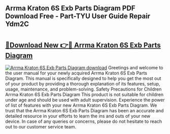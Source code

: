 ## Arrma Kraton 6S Exb Parts Diagram PDF Download Free - Part-TYU User Guide Repair Ydm2C

# <h2><a href="http://dfhbuz.blite.top/?on=Arrma+Kraton+6S+Exb+Parts+Diagram">🔗Download New 👉🔴 Arrma Kraton 6S Exb Parts Diagram</a></h2>

[![Arrma Kraton 6S Exb Parts Diagram download](https://i.imgur.com/lujVjoI.png)](http://dfhbuz.blite.top/?on=Arrma+Kraton+6S+Exb+Parts+Diagram)
Greetings and welcome to the user manual for your newly acquired Arrma Kraton 6S Exb Parts Diagram. This manual is specifically designed to help you get the most out of your product by providing a thorough explanation of its features, setup, usage, maintenance, and problem-solving. Safety Precautions for Children Arrma Kraton 6S Exb Parts Diagram This product is not suitable for children under age and should be used with adult supervision. Experience the power of list of features with your new Arrma Kraton 6S Exb Parts Diagram. We trust that the Arrma Kraton 6S Exb Parts Diagram has been an accurate and detailed resource in your efforts to learn the ins and outs of your new device. In case of any queries or concerns, please do not hesitate to reach out to our customer service team.
